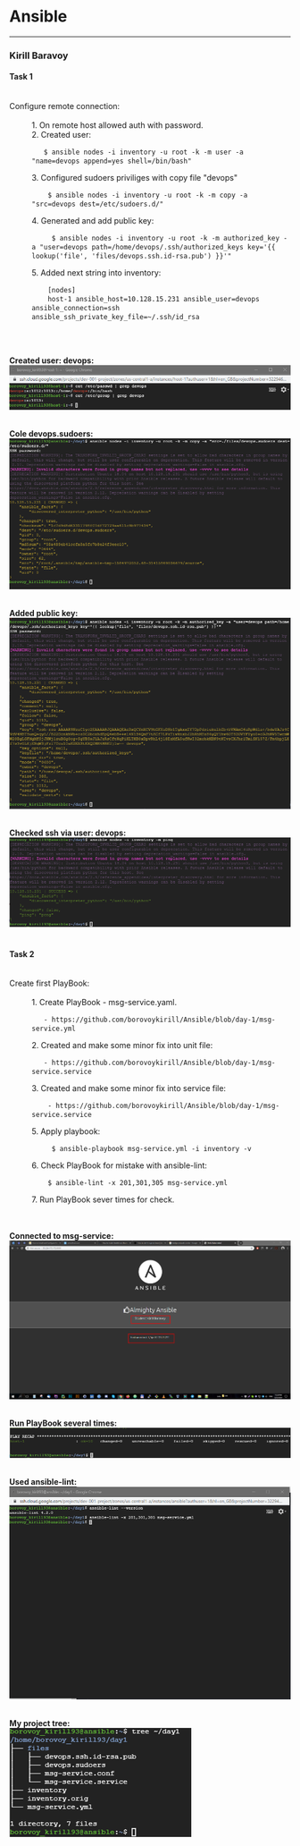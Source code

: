 # Ansible
-----------------

### Kirill Baravoy
#### Task 1
<br>
  <dt> Configure remote connection: </dt><br>
  <dd> 1. On remote host allowed auth with password. </dd>
  <dd> 2. Created user:

       $ ansible nodes -i inventory -u root -k -m user -a "name=devops append=yes shell=/bin/bash"
 </dd>
  <dd> 3. Configured sudoers priviliges with copy file "devops"

        $ ansible nodes -i inventory -u root -k -m copy -a "src=devops dest=/etc/sudoers.d/"

   </dd>
   <dd> 4. Generated and add public key:

         $ ansible nodes -i inventory -u root -k -m authorized_key -a "user=devops path=/home/devops/.ssh/authorized_keys key='{{ lookup('file', 'files/devops.ssh.id-rsa.pub') }}'"
  </dd>
  <dd> 5. Added next string into inventory:

        [nodes]
        host-1 ansible_host=10.128.15.231 ansible_user=devops ansible_connection=ssh ansible_ssh_private_key_file=~/.ssh/id_rsa
 </dd>
<br>
<br>

**Created user: devops:** <br>
![alt text](https://github.com/borovoykirill/Ansible/blob/day-1/img/create_user_devops.png "User: devops")
<br>
<br>

**Cole devops.sudoers:** <br>
![alt text](https://github.com/borovoykirill/Ansible/blob/day-1/img/cp_sudoers.png "Maked priviliges")
<br>
<br>


**Added public key:** <br>
![alt text](https://github.com/borovoykirill/Ansible/blob/day-1/img/authorized_keys.png "Added public key")
<br>
<br>

**Checked ssh via user: devops:** <br>
![alt text](https://github.com/borovoykirill/Ansible/blob/day-1/img/devops_ssh.png "Checked ssh via devops with -m ping")
<br>
<br>

#### Task 2
<br>
  <dt> Create first PlayBook: </dt><br>
  <dd> 1. Create  PlayBook - msg-service.yaml.

       - https://github.com/borovoykirill/Ansible/blob/day-1/msg-service.yml
  </dd>
  <dd> 2. Created and make some minor fix into unit file:

       - https://github.com/borovoykirill/Ansible/blob/day-1/msg-service.service
 </dd>
  <dd> 3. Created and make some minor fix into service file:

        - https://github.com/borovoykirill/Ansible/blob/day-1/msg-service.service

   </dd>
   <dd> 5. Apply playbook:

         $ ansible-playbook msg-service.yml -i inventory -v
  </dd>
  <dd> 6. Check PlayBook for mistake with ansible-lint:

        $ ansible-lint -x 201,301,305 msg-service.yml
 </dd>
 <dd> 7. Run PlayBook sever times for check.
</dd>
<br>
<br>

**Connected to msg-service:** <br>
![alt text](https://github.com/borovoykirill/Ansible/blob/day-1/img/almighty_Ansible.png "Hello, Ansible!")
<br>
<br>

**Run PlayBook several times:** <br>
![alt text](https://github.com/borovoykirill/Ansible/blob/day-1/img/run_playbook_several_times.png "changed != 0")
<br>
<br>


**Used ansible-lint:** <br>
![alt text](https://github.com/borovoykirill/Ansible/blob/day-1/img/check-lint.png "Check for mistakes")
<br>
<br>

**My project tree:** <br>
![alt text](https://github.com/borovoykirill/Ansible/blob/day-1/img/tree.png "Project tree")
<br>
<br>
